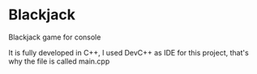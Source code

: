 # Blackjack
Blackjack game for console

It is fully developed in C++, I used DevC++ as IDE for this project, that's why the file is called main.cpp
